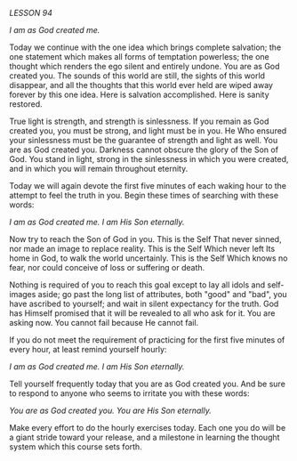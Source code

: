 *LESSON 94*

*I am as God created me.*

Today we continue with the one idea which brings complete salvation; the one statement which makes all forms of temptation powerless; the one thought which renders the ego silent and entirely undone. You are as God created you. The sounds of this world are still, the sights of this world disappear, and all the thoughts that this world ever held are wiped away forever by this one idea. Here is salvation accomplished. Here is sanity restored.

True light is strength, and strength is sinlessness. If you remain as God created you, you must be strong, and light must be in you. He Who ensured your sinlessness must be the guarantee of strength and light as well. You are as God created you. Darkness cannot obscure the glory of the Son of God. You stand in light, strong in the sinlessness in which you were created, and in which you will remain throughout eternity.

Today we will again devote the first five minutes of each waking hour to the attempt to feel the truth in you. Begin these times of searching with these words:

_I am as God created me. I am His Son eternally._

Now try to reach the Son of God in you. This is the Self That never sinned, nor made an image to replace reality. This is the Self Which never left Its home in God, to walk the world uncertainly. This is the Self Which knows no fear, nor could conceive of loss or suffering or death.

Nothing is required of you to reach this goal except to lay all idols and self-images aside; go past the long list of attributes, both "good" and "bad", you have ascribed to yourself; and wait in silent expectancy for the truth. God has Himself promised that it will be revealed to all who ask for it. You are asking now. You cannot fail because He cannot fail.

If you do not meet the requirement of practicing for the first five minutes of every hour, at least remind yourself hourly:

_I am as God created me. I am His Son eternally._

Tell yourself frequently today that you are as God created you. And be sure to respond to anyone who seems to irritate you with these words:

_You are as God created you. You are His Son eternally._

Make every effort to do the hourly exercises today. Each one you do will be a giant stride toward your release, and a milestone in learning the thought system which this course sets forth.